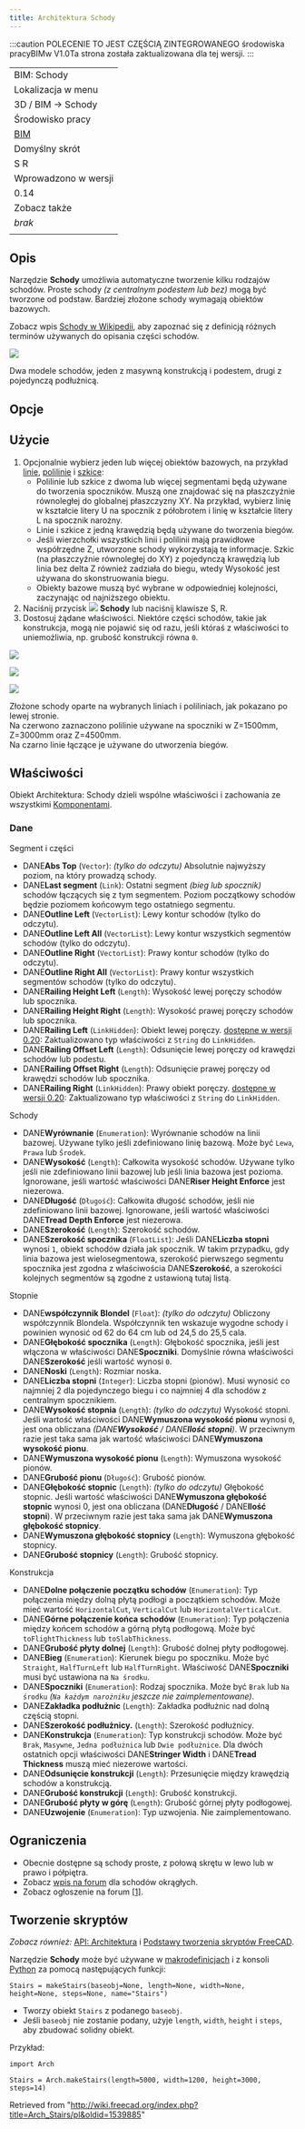 ```yaml
---
title: Architektura Schody
---
```

:::caution
POLECENIE TO JEST CZĘŚCIĄ ZINTEGROWANEGO środowiska pracyBIMw V1.0Ta strona została zaktualizowana dla tej wersji.
:::

|  |
| --- |
| BIM: Schody |
| Lokalizacja w menu |
| 3D / BIM → Schody |
| Środowisko pracy |
| [BIM](/BIM_Workbench/pl "BIM Workbench/pl") |
| Domyślny skrót |
| S R |
| Wprowadzono w wersji |
| 0.14 |
| Zobacz także |
| *brak* |
|  |

## Opis

Narzędzie **Schody** umożliwia automatyczne tworzenie kilku rodzajów schodów. Proste schody *(z centralnym podestem lub bez)* mogą być tworzone od podstaw. Bardziej złożone schody wymagają obiektów bazowych.

Zobacz wpis [Schody w Wikipedii](https://pl.wikipedia.org/wiki/Schody), aby zapoznać się z definicją różnych terminów używanych do opisania części schodów.

![](/images/Arch_Stairs_example.jpg)

Dwa modele schodów, jeden z masywną konstrukcją i podestem, drugi z pojedynczą podłużnicą.

## Opcje

## Użycie

1. Opcjonalnie wybierz jeden lub więcej obiektów bazowych, na przykład [linie](/Draft_Line/pl "Draft Line/pl"), [polilinie](/Draft_Wire/pl "Draft Wire/pl") i [szkice](/Sketch/pl "Sketch/pl"):
   * Polilinie lub szkice z dwoma lub więcej segmentami będą używane do tworzenia spoczników. Muszą one znajdować się na płaszczyźnie równoległej do globalnej płaszczyzny XY. Na przykład, wybierz linię w kształcie litery U na spocznik z półobrotem i linię w kształcie litery L na spocznik narożny.
   * Linie i szkice z jedną krawędzią będą używane do tworzenia biegów.
   * Jeśli wierzchołki wszystkich linii i polilinii mają prawidłowe współrzędne Z, utworzone schody wykorzystają te informacje. Szkic (na płaszczyźnie równoległej do XY) z pojedynczą krawędzią lub linia bez delta Z również zadziała do biegu, wtedy Wysokość jest używana do skonstruowania biegu.
   * Obiekty bazowe muszą być wybrane w odpowiedniej kolejności, zaczynając od najniższego obiektu.
2. Naciśnij przycisk ![](/images/Arch_Stairs.svg) **Schody** lub naciśnij klawisze S, R.
3. Dostosuj żądane właściwości. Niektóre części schodów, takie jak konstrukcja, mogą nie pojawić się od razu, jeśli któraś z właściwości to uniemożliwia, np. grubość konstrukcji równa `0`.

![](/images/Stairs_and_Landing_02.png)

![](/images/Stairs_and_Landing_01.png)

![](/images/Arch_Stairs_Complex_Example.png)

Złożone schody oparte na wybranych liniach i poliliniach, jak pokazano po lewej stronie.  
Na czerwono zaznaczono polilinie używane na spoczniki w Z=1500mm, Z=3000mm oraz Z=4500mm.  
Na czarno linie łączące je używane do utworzenia biegów.

## Właściwości

Obiekt Architektura: Schody dzieli wspólne właściwości i zachowania ze wszystkimi [Komponentami](/Arch_Component/pl "Arch Component/pl").

### Dane

Segment i części

* DANE**Abs Top** (`Vector`): *(tylko do odczytu)* Absolutnie najwyższy poziom, na który prowadzą schody.
* DANE**Last segment** (`Link`): Ostatni segment *(bieg lub spocznik)* schodów łączących się z tym segmentem. Poziom początkowy schodów będzie poziomem końcowym tego ostatniego segmentu.
* DANE**Outline Left** (`VectorList`): Lewy kontur schodów (tylko do odczytu).
* DANE**Outline Left All** (`VectorList`): Lewy kontur wszystkich segmentów schodów (tylko do odczytu).
* DANE**Outline Right** (`VectorList`): Prawy kontur schodów (tylko do odczytu).
* DANE**Outline Right All** (`VectorList`): Prawy kontur wszystkich segmentów schodów (tylko do odczytu).
* DANE**Railing Height Left** (`Length`): Wysokość lewej poręczy schodów lub spocznika.
* DANE**Railing Height Right** (`Length`): Wysokość prawej poręczy schodów lub spocznika.
* DANE**Railing Left** (`LinkHidden`): Obiekt lewej poręczy. [dostępne w wersji 0.20](/Release_notes_0.20/pl "Release notes 0.20/pl"): Zaktualizowano typ właściwości z `String` do `LinkHidden`.
* DANE**Railing Offset Left** (`Length`): Odsunięcie lewej poręczy od krawędzi schodów lub podestu.
* DANE**Railing Offset Right** (`Length`): Odsunięcie prawej poręczy od krawędzi schodów lub spocznika.
* DANE**Railing Right** (`LinkHidden`): Prawy obiekt poręczy. [dostępne w wersji 0.20](/Release_notes_0.20/pl "Release notes 0.20/pl"): Zaktualizowano typ właściwości z `String` do `LinkHidden`.

Schody

* DANE**Wyrównanie** (`Enumeration`): Wyrównanie schodów na linii bazowej. Używane tylko jeśli zdefiniowano linię bazową. Może być `Lewa`, `Prawa` lub `Środek`.
* DANE**Wysokość** (`Length`): Całkowita wysokość schodów. Używane tylko jeśli nie zdefiniowano linii bazowej lub jeśli linia bazowa jest pozioma. Ignorowane, jeśli wartość właściwości DANE**Riser Height Enforce** jest niezerowa.
* DANE**Długość** (`Długość`): Całkowita długość schodów, jeśli nie zdefiniowano linii bazowej. Ignorowane, jeśli wartość właściwości DANE**Tread Depth Enforce** jest niezerowa.
* DANE**Szerokość** (`Length`): Szerokość schodów.
* DANE**Szerokość spocznika** (`FloatList`): Jeśli DANE**Liczba stopni** wynosi `1`, obiekt schodów działa jak spocznik. W takim przypadku, gdy linia bazowa jest wielosegmentowa, szerokość pierwszego segmentu spocznika jest zgodna z właściwościa DANE**Szerokość**, a szerokości kolejnych segmentów są zgodne z ustawioną tutaj listą.

Stopnie

* DANE**współczynnik Blondel** (`Float`): *(tylko do odczytu)* Obliczony współczynnik Blondela. Współczynnik ten wskazuje wygodne schody i powinien wynosić od 62 do 64 cm lub od 24,5 do 25,5 cala.
* DANE**Głębokość spocznika** (`Length`): Głębokość spocznika, jeśli jest włączona w właściwości DANE**Spoczniki**. Domyślnie równa właściwości DANE**Szerokość** jeśli wartość wynosi `0`.
* DANE**Noski** (`Length`): Rozmiar noska.
* DANE**Liczba stopni** (`Integer`): Liczba stopni (pionów). Musi wynosić co najmniej 2 dla pojedynczego biegu i co najmniej 4 dla schodów z centralnym spocznikiem.
* DANE**Wysokość stopnia** (`Length`): *(tylko do odczytu)* Wysokość stopni. Jeśli wartość właściwości DANE**Wymuszona wysokość pionu** wynosi `0`, jest ona obliczana *(DANE**Wysokość** / DANE**Ilość stopni**)*. W przeciwnym razie jest taka sama jak wartość właściwości DANE**Wymuszona wysokość pionu**.
* DANE**Wymuszona wysokość pionu** (`Length`): Wymuszona wysokość pionów.
* DANE**Grubość pionu** (`Długość`): Grubość pionów.
* DANE**Głębokość stopnic** (`Length`): *(tylko do odczytu)* Głębokość stopnic. Jeśli wartość właściwości DANE**Wymuszona głębokość stopnic** wynosi 0, jest ona obliczana (DANE**Długość** / DANE**Ilość stopni**). W przeciwnym razie jest taka sama jak DANE**Wymuszona głębokość stopnicy**.
* DANE**Wymuszona głębokość stopnicy** (`Length`): Wymuszona głębokość stopnicy.
* DANE**Grubość stopnicy** (`Length`): Grubość stopnicy.

Konstrukcja

* DANE**Dolne połączenie początku schodów** (`Enumeration`): Typ połączenia między dolną płytą podłogi a początkiem schodów. Może mieć wartość `HorizontalCut`, `VerticalCut` lub `HorizontalVerticalCut`.
* DANE**Górne połączenie końca schodów** (`Enumeration`): Typ połączenia między końcem schodów a górną płytą podłogową. Może być `toFlightThickness` lub `toSlabThickness`.
* DANE**Grubość płyty dolnej** (`Length`): Grubość dolnej płyty podłogowej.
* DANE**Bieg** (`Enumeration`): Kierunek biegu po spoczniku. Może być `Straight`, `HalfTurnLeft` lub `HalfTurnRight`. Właściwość DANE**Spoczniki** musi być ustawiona na `Na środku`.
* DANE**Spoczniki** (`Enumeration`): Rodzaj spocznika. Może być `Brak` lub `Na środku` *(`Na każdym narożniku` jeszcze nie zaimplementowane)*.
* DANE**Zakładka podłużnic** (`Length`): Zakładka podłużnic nad dolną częścią stopni.
* DANE**Szerokość podłużnicy.** (`Length`): Szerokość podłużnicy.
* DANE**Konstrukcja** (`Enumeration`): Typ konstrukcji schodów. Może być `Brak`, `Masywne`, `Jedna podłużnica` lub `Dwie podłużnice`. Dla dwóch ostatnich opcji właściwości DANE**Stringer Width** i DANE**Tread Thickness** muszą mieć niezerowe wartości.
* DANE**Odsunięcie konstrukcji** (`Length`): Przesunięcie między krawędzią schodów a konstrukcją.
* DANE**Grubość konstrukcji** (`Length`): Grubość konstrukcji.
* DANE**Grubość płyty w górę** (`Length`): Grubość górnej płyty podłogowej.
* DANE**Uzwojenie** (`Enumeration`): Typ uzwojenia. Nie zaimplementowano.

## Ograniczenia

* Obecnie dostępne są schody proste, z połową skrętu w lewo lub w prawo i półpiętra.
* Zobacz [wpis na forum](http://forum.freecadweb.org/viewtopic.php?f=23&t=6534) dla schodów okrągłych.
* Zobacz ogłoszenie na forum [[1]](http://forum.freecadweb.org/viewtopic.php?f=9&t=4564).

## Tworzenie skryptów

*Zobacz również:* [API: Architektura](/Arch_API/pl "Arch API/pl") i [Podstawy tworzenia skryptów FreeCAD](/FreeCAD_Scripting_Basics/pl "FreeCAD Scripting Basics/pl").

Narzędzie **Schody** może być używane w [makrodefinicjach](/Macros/pl "Macros/pl") i z konsoli [Python](/Python/pl "Python/pl") za pomocą następujących funkcji:

```
Stairs = makeStairs(baseobj=None, length=None, width=None, height=None, steps=None, name="Stairs")

```

* Tworzy obiekt `Stairs` z podanego `baseobj`.
* Jeśli `baseobj` nie zostanie podany, użyje `length`, `width`, `height` i `steps`, aby zbudować solidny obiekt.

Przykład:

```
import Arch

Stairs = Arch.makeStairs(length=5000, width=1200, height=3000, steps=14)

```

Retrieved from "<http://wiki.freecad.org/index.php?title=Arch_Stairs/pl&oldid=1539885>"